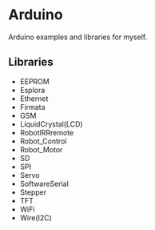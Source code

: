 Arduino
=======

Arduino examples and libraries for myself.

## Libraries
- EEPROM
- Esplora
- Ethernet
- Firmata
- GSM
- LiquidCrystal(LCD)
- RobotlRRremote
- Robot_Control
- Robot_Motor
- SD
- SPI
- Servo
- SoftwareSerial
- Stepper
- TFT
- WiFi
- Wire(I2C)

